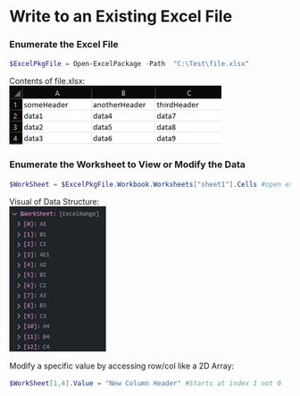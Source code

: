 # Write to an Existing Excel File
### Enumerate the Excel File
```powershell
$ExcelPkgFile = Open-ExcelPackage -Path  "C:\Test\file.xlsx"
```
Contents of file.xlsx:  
![ExcelFileContents](/images/FAQ_Images/ExcelFileContents.png)
### Enumerate the Worksheet to View or Modify the Data
```powershell
$WorkSheet = $ExcelPkgFile.Workbook.Worksheets["sheet1"].Cells #open excel worksheet cells from worksheet "sheet1"
```
Visual of Data Structure:  
![DataStructureExcelPkg](/images/FAQ_Images/DataStructureExcelPkg.png)

Modify a specific value by accessing row/col like a 2D Array:
```powershell
$WorkSheet[1,4].Value = "New Column Header" #Starts at index 1 not 0
```

